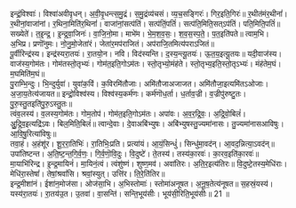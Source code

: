 

  
इन्द्रं॒विश्वाः॑। विश्वा॑अवीवृधन्। अ॒वी॒वृ॒धन्त्स॒मु॒द्रं। स॒मु॒द्रंव्य॑चसं। व्य॒च॒सङ्गिरः॑। गिर॒इति॒गिरः॑॥ र॒थीत॑मंर॒थीनां॑। र॒थीनां॒वाजा॑नां। र॒थिना॒मिति॑र॒थिनां॑। वाजा॑नां॒सत्प॑तिं। सत्प॑तिं॒पतिं॑। सत्प॑ति॒मिति॒सत्ऽप॑तिं। पति॒मिति॒पतिं॑॥  
सख्येते॑। त॒इ॒न्द्र॒। इ॒न्द्र॒वा॒जिनः॑। वा॒जि॒नो॒मा। माभे॑म। भे॒म॒श॒व॒सः॒। श॒व॒स॒स्प॒ते॒। प॒त॒इति॑पते॥ त्वाम॒भि। अ॒भिप्र। प्रणॊ॑नुमः। नो॒नु॒मो॒जेता॑रं। जेता॑र॒मप॑राजितं। अप॑राजि॒तमित्य॑पराऽजितं॥  
पू॒र्वीरिन्द्र॑स्य। इन्द्र॑स्यरा॒तयः॑। रा॒तयो॒न। नवि। विद॑स्यन्ति। द॒स्य॒न्त्यू॒तयः॑। ऊ॒त॒य॒इत्यू॒तयः॥ यदी॒वाज॑स्य। वाज॑स्य॒गोम॑तः। गोम॑तस्तो॒तृभ्यः॑। गोम॑त॒इति॒गोऽम॑तः। स्तो॒तृभ्यो॒मंह॑ते। स्तो॒तृभ्य॒इति॒स्तो॒तृऽभ्यः॑। मंह॑तेम॒घं। म॒घमिति॑म॒घं॥  
पु॒राम्भि॒न्दुः। भि॒न्दुर्युवा॑। युवा॑क॒विं। क॒विरमि॑तौजाः। अमि॑तौजाअजाजत। अमि॑तौजा॒इत्यमि॑तऽओजाः। अ॒जा॒य॒तेत्य॑जायत॥ इन्द्रो॒विश्व॑स्य। विश्व॑स्य॒कर्म॑णः। कर्म॑णॊध॒र्ता। ध॒र्ताव॒ज्री। व॒ज्रीपु॑रुष्टु॒तः। पु॒रु॒स्तु॒तइति॑पु॒रु॒ऽस्तु॒तः॥  
त्वंव॒लस्य॑। व॒लस्य॒गोम॑तः। गोम॒तोप॑। गोम॑त॒इति॒गोऽम॑तः। अपा॑वः। अ॒व॒र॒द्रि॒वः॒। अ॒द्रि॒वो॒बिलं॑। अुु॒द्रि॒व॒इत्यद्रि॑ऽवः। बिल॒मिति॒बिलं॑॥ त्वान्दे॒वाः। दे॒वाअबि॑भ्युषः। अबि॑भ्युषस्तु॒ज्यमा॑नासः। तु॒ज्यमा॑नासआविषुः। आ॒वि॒षु॒रित्या॑विषुः॥  
तवा॒हं। अ॒हंशू॑र। शू॒र॒रा॒तिभिः॑। रा॒तिभिः॒प्रति। प्रत्या॑यं। आ॒यं॒सिन्धुं॑। सिन्धु॑मा॒वद॑न्। आ॒वद॒न्नित्या॒ऽवद॑न्॥ उपा॑तिष्टन्त। अ॒ति॒ष्ट॒न्त॒गि॒र्व॒णः॒। गि॒र्व॒णॊ॒वि॒दुः। वि॒दुष्टे॑। ते॒तस्य॑। तस्य॑का॒रवः॑। का॒रव॒इति॑का॒रवः॑॥  
मा॒याभि॑रिन्द्र। इ॒न्द्र॒मायिनं॑। मा॒यिनं॒त्वं। त्वंशु॑ष्णं। शुष्ण॒मव॑। अवा॑तिरः। अ॒ति॒र॒इत्य॑तिरः॥ वि॒दुष्टे॒तस्य॒मेधि॑राः। मेधि॑रा॒स्तेषां॑। तेषां॒श्रवां॑सि। श्रवां॒स्युत्। उत्ति॑र। ति॒रे॒ति॑तिर॥  
इन्द्र॒मीशा॑नं। ईशा॑न॒मोज॑सा। ओज॑सा॒भि। अ॒भिस्तोमाः॑। स्तोमा॑अनूषत। अ॒नू॒ष॒तेत्य॑नूषत॥ स॒हस्रं॒यस्य॑। यस्य॑रा॒तयः॑। रा॒तय॑उ॒त। उ॒तवा॑। वा॒सन्ति॑। सन्ति॒भूय॑सीः। भूय॑सी॒रिति॒भूय॑सीः॥ 21 ॥  
